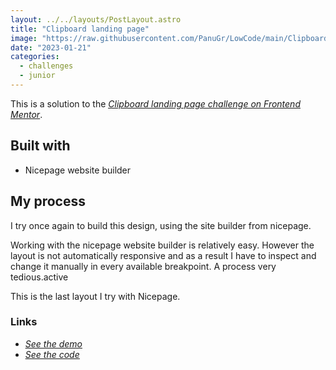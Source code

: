 ```yaml
---
layout: ../../layouts/PostLayout.astro
title: "Clipboard landing page"
image: "https://raw.githubusercontent.com/PanuGr/LowCode/main/Clipboard-landing-page/screenshot.webp"
date: "2023-01-21"
categories:
  - challenges
  - junior
---
```


This is a solution to the <ins>*[Clipboard landing page challenge on Frontend Mentor](https://www.frontendmentor.io/challenges/clipboard-landing-page-5cc9bccd6c4c91111378ecb9)</ins>*.

## Built with
- Nicepage website builder

## My process

I try once again to build this design, using the site builder from nicepage.

Working with the nicepage website builder is relatively easy. However the layout is not automatically responsive 
and as a result I have to inspect and change it manually in every available breakpoint. A process very tedious.active

This is the last layout I try with Nicepage.

### Links
- *<ins>[See the demo](https://panugr.github.io/LowCode/Clipboard-landing-page/)</ins>*
- *<ins>[See the code](https://github.com/PanuGr/LowCode/tree/main/Clipboard-landing-page)</ins>*